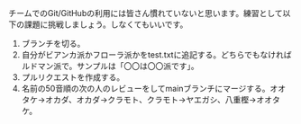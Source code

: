 チームでのGit/GitHubの利用には皆さん慣れていないと思います。練習として以下の課題に挑戦しましょう。しなくてもいいです。

1. ブランチを切る。
1. 自分がビアンカ派かフローラ派かをtest.txtに追記する。どちらでもなければルドマン派で。サンプルは「〇〇は〇〇派です」。
1. プルリクエストを作成する。
1. 名前の50音順の次の人のレビューをしてmainブランチにマージする。オオタケ→オカダ、オカダ→クラモト、クラモト→ヤエガシ、八重樫→オオタケ。
